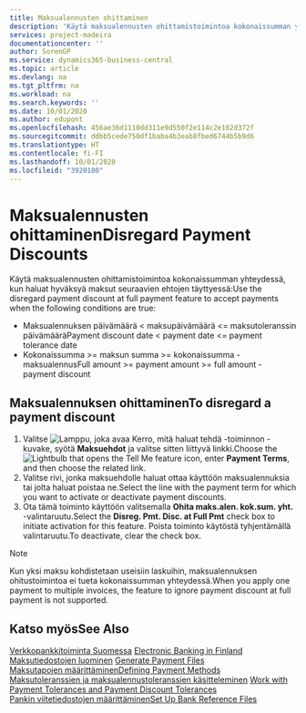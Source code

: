 ```yaml
---
title: Maksualennusten ohittaminen
description: 'Käytä maksualennusten ohittamistoimintoa kokonaissumman yhteydessä, kun haluat hyväksyä maksut seuraavien ehtojen täyttyessä:'
services: project-madeira
documentationcenter: ''
author: SorenGP
ms.service: dynamics365-business-central
ms.topic: article
ms.devlang: na
ms.tgt_pltfrm: na
ms.workload: na
ms.search.keywords: ''
ms.date: 10/01/2020
ms.author: edupont
ms.openlocfilehash: 456ae36d1110dd311e9d550f2e114c2e162d372f
ms.sourcegitcommit: ddbb5cede750df1baba4b3eab8fbed6744b5b9d6
ms.translationtype: HT
ms.contentlocale: fi-FI
ms.lasthandoff: 10/01/2020
ms.locfileid: "3920180"
---
```

# <a name="disregard-payment-discounts"></a><span data-ttu-id="489d9-103">Maksualennusten ohittaminen</span><span class="sxs-lookup"><span data-stu-id="489d9-103">Disregard Payment Discounts</span></span>
<span data-ttu-id="489d9-104">Käytä maksualennusten ohittamistoimintoa kokonaissumman yhteydessä, kun haluat hyväksyä maksut seuraavien ehtojen täyttyessä:</span><span class="sxs-lookup"><span data-stu-id="489d9-104">Use the disregard payment discount at full payment feature to accept payments when the following conditions are true:</span></span>  

- <span data-ttu-id="489d9-105">Maksualennuksen päivämäärä < maksupäivämäärä <= maksutoleranssin päivämäärä</span><span class="sxs-lookup"><span data-stu-id="489d9-105">Payment discount date < payment date <= payment tolerance date</span></span>  
- <span data-ttu-id="489d9-106">Kokonaissumma >= maksun summa >= kokonaissumma - maksualennus</span><span class="sxs-lookup"><span data-stu-id="489d9-106">Full amount >= payment amount >= full amount - payment discount</span></span>  

## <a name="to-disregard-a-payment-discount"></a><span data-ttu-id="489d9-107">Maksualennuksen ohittaminen</span><span class="sxs-lookup"><span data-stu-id="489d9-107">To disregard a payment discount</span></span>  

1.  <span data-ttu-id="489d9-108">Valitse ![Lamppu, joka avaa Kerro, mitä haluat tehdä -toiminnon](../../media/ui-search/search_small.png "Kerro, mitä haluat tehdä") -kuvake, syötä **Maksuehdot** ja valitse sitten liittyvä linkki.</span><span class="sxs-lookup"><span data-stu-id="489d9-108">Choose the ![Lightbulb that opens the Tell Me feature](../../media/ui-search/search_small.png "Tell me what you want to do") icon, enter **Payment Terms**, and then choose the related link.</span></span>  
2.  <span data-ttu-id="489d9-109">Valitse rivi, jonka maksuehdolle haluat ottaa käyttöön maksualennuksia tai jolta haluat poistaa ne.</span><span class="sxs-lookup"><span data-stu-id="489d9-109">Select the line with the payment term for which you want to activate or deactivate payment discounts.</span></span>  
3.  <span data-ttu-id="489d9-110">Ota tämä toiminto käyttöön valitsemalla **Ohita maks.alen. kok.sum. yht.** -valintaruutu.</span><span class="sxs-lookup"><span data-stu-id="489d9-110">Select the **Disreg. Pmt. Disc. at Full Pmt** check box to initiate activation for this feature.</span></span> <span data-ttu-id="489d9-111">Poista toiminto käytöstä tyhjentämällä valintaruutu.</span><span class="sxs-lookup"><span data-stu-id="489d9-111">To deactivate, clear the check box.</span></span>  

> [!NOTE]  
>  <span data-ttu-id="489d9-112">Kun yksi maksu kohdistetaan useisiin laskuihin, maksualennuksen ohitustoimintoa ei tueta kokonaissumman yhteydessä.</span><span class="sxs-lookup"><span data-stu-id="489d9-112">When you apply one payment to multiple invoices, the feature to ignore payment discount at full payment is not supported.</span></span>  

## <a name="see-also"></a><span data-ttu-id="489d9-113">Katso myös</span><span class="sxs-lookup"><span data-stu-id="489d9-113">See Also</span></span>  
<span data-ttu-id="489d9-114">[Verkkopankkitoiminta Suomessa](electronic-banking-in-finland.md) </span><span class="sxs-lookup"><span data-stu-id="489d9-114">[Electronic Banking in Finland](electronic-banking-in-finland.md) </span></span>  
<span data-ttu-id="489d9-115">[Maksutiedostojen luominen](how-to-generate-payment-files.md) </span><span class="sxs-lookup"><span data-stu-id="489d9-115">[Generate Payment Files](how-to-generate-payment-files.md) </span></span>  
[<span data-ttu-id="489d9-116">Maksutapojen määrittäminen</span><span class="sxs-lookup"><span data-stu-id="489d9-116">Defining Payment Methods</span></span>](../../finance-payment-methods.md)  
<span data-ttu-id="489d9-117">[Maksutoleranssien ja maksualennustoleranssien käsitteleminen](../../finance-payment-tolerance-and-payment-discount-tolerance.md)   </span><span class="sxs-lookup"><span data-stu-id="489d9-117">[Work with Payment Tolerances and Payment Discount Tolerances](../../finance-payment-tolerance-and-payment-discount-tolerance.md)   </span></span>  
[<span data-ttu-id="489d9-118">Pankin viitetiedostojen määrittäminen</span><span class="sxs-lookup"><span data-stu-id="489d9-118">Set Up Bank Reference Files</span></span>](how-to-set-up-bank-reference-files.md)
